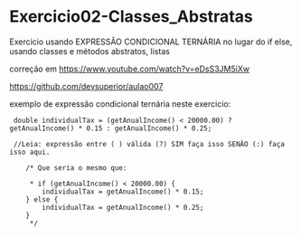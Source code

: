 # Exercicio02-Classes_Abstratas
Exercicio usando EXPRESSÃO CONDICIONAL TERNÁRIA no lugar do if else, usando classes e métodos abstratos, listas

correção em https://www.youtube.com/watch?v=eDsS3JM5iXw

https://github.com/devsuperior/aulao007

exemplo de expressão condicional ternária neste exercicio:

	 double individualTax = (getAnualIncome() < 20000.00) ? getAnualIncome() * 0.15 : getAnualIncome() * 0.25;  
 
	 //Leia: expressão entre ( ) válida (?) SIM faça isso SENÂO (:) faça isso aqui.
		
		/* Que seria o mesmo que:
		
		 * if (getAnualIncome() < 20000.00) {
			individualTax = getAnualIncome() * 0.15;
		} else {
			individualTax = getAnualIncome() * 0.25;
		} 
		 */
